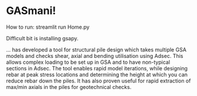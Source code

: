 # GASmani!

How to run:
streamlit run Home.py

Difficult bit is installing gsapy. 


... has developed a tool for structural pile design which takes multiple GSA models and checks shear, axial and bending utilisation using Adsec. This allows complex loading to be set up in GSA and to have non-typical sections in Adsec. The tool enables rapid model iterations, while designing rebar at peak stress locations and determining the height at which you can reduce rebar down the piles. It has also proven useful for rapid extraction of max/min axials in the piles for geotechnical checks. 
